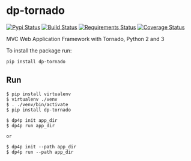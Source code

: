 # dp-tornado

[![Pypi Status](https://img.shields.io/pypi/v/dp-tornado.svg)](https://pypi.python.org/pypi/dp-tornado)
[![Build Status](https://travis-ci.org/why2pac/dp-tornado.svg?branch=master)](https://travis-ci.org/why2pac/dp-tornado)
[![Requirements Status](https://requires.io/github/why2pac/dp-tornado/requirements.svg?branch=master)](https://requires.io/github/why2pac/dp-tornado/requirements/?branch=master)
[![Coverage Status](https://coveralls.io/repos/github/why2pac/dp-tornado/badge.svg?branch=master)](https://coveralls.io/github/why2pac/dp-tornado?branch=master)

MVC Web Application Framework with Tornado, Python 2 and 3

To install the package run:

    pip install dp-tornado
    
    
## Run

    $ pip install virtualenv
    $ virtualenv ./venv
    $ . ./venv/bin/activate
    $ pip install dp-tornado
    
    $ dp4p init app_dir
    $ dp4p run app_dir
    
    or
    
    $ dp4p init --path app_dir
    $ dp4p run --path app_dir
